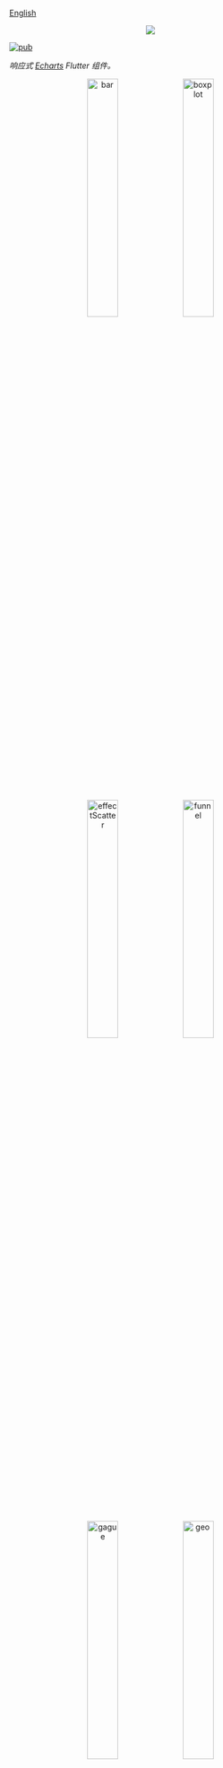 [English](https://github.com/entronad/flutter_echarts/blob/master/README.md) 

<p align="center">
<img src="https://raw.githubusercontent.com/entronad/flutter_echarts/master/doc/logo.png" />
</p>

[![pub](https://img.shields.io/pub/v/flutter_echarts.svg)](https://pub.dev/packages/flutter_echarts)

*响应式 [Echarts](https://echarts.apache.org/zh/index.html) Flutter 组件。* 

<div align="center">
<img src="https://user-images.githubusercontent.com/19553554/52197440-843a5200-289a-11e9-8601-3ce8d945b04a.gif" width="33%" height="33%" alt="bar"/>
<img src="https://user-images.githubusercontent.com/19553554/52360729-ad640980-2a77-11e9-84e2-feff7e11aea5.gif" width="33%" height="33%" alt="boxplot"/>
<img src="https://user-images.githubusercontent.com/19553554/52535290-4b611800-2d87-11e9-8bf2-b43a54a3bda8.png" width="33%" height="33%" alt="effectScatter"/>
<img src="https://user-images.githubusercontent.com/19553554/52332816-ac5eb800-2a36-11e9-8227-3538976f447d.gif" width="33%" height="33%" alt="funnel"/>
<img src="https://user-images.githubusercontent.com/19553554/52332988-0b243180-2a37-11e9-9db8-eb6b8c86a0de.png" width="33%" height="33%" alt="gague"/>
<img src="https://user-images.githubusercontent.com/19553554/52344575-133f9980-2a56-11e9-93e0-568e484936ce.gif" width="33%" height="33%" alt="geo"/>
<img src="https://user-images.githubusercontent.com/19553554/52727805-f7f20280-2ff0-11e9-91ab-cd99848e3127.gif" width="33%" height="33%" alt="graph"/>
<img src="https://user-images.githubusercontent.com/19553554/52345115-6534ef00-2a57-11e9-80cd-9cbfed252139.gif" width="33%" height="33%" alt="heatmap"/>
<img src="https://user-images.githubusercontent.com/19553554/52345490-4a16af00-2a58-11e9-9b43-7bbc86aa05b6.gif" width="33%" height="33%" alt="kline"/>
<img src="https://user-images.githubusercontent.com/19553554/52346064-b7770f80-2a59-11e9-9e03-6dae3a8c637d.gif" width="33%" height="33%" alt="line"/>
<img src="https://user-images.githubusercontent.com/19553554/52347117-248ba480-2a5c-11e9-8402-5a94054dca50.gif" width="33%" height="33%" alt="liquid"/>
<img src="https://user-images.githubusercontent.com/19553554/52347915-0a52c600-2a5e-11e9-8039-41268238576c.gif" width="33%" height="33%" alt="map"/>
<img src="https://user-images.githubusercontent.com/19553554/52535013-e48e2f80-2d83-11e9-8886-ac0d2122d6af.png" width="33%" height="33%" alt="parallel"/>
<img src="https://user-images.githubusercontent.com/19553554/52348202-bb596080-2a5e-11e9-84a7-60732be0743a.gif" width="33%" height="33%" alt="pie"/>
<img src="https://user-images.githubusercontent.com/19553554/52533994-932b7380-2d76-11e9-93b4-0de3132eb941.gif" width="33%" height="33%" alt="radar"/>
<img src="https://user-images.githubusercontent.com/19553554/52348431-420e3d80-2a5f-11e9-8cab-7b415592dc77.gif" width="33%" height="33%" alt="scatter"/>
<img src="https://user-images.githubusercontent.com/19553554/52348737-01fb8a80-2a60-11e9-94ac-dacbd7b58811.png" width="33%" height="33%" alt="wordCloud"/>
<img src="https://user-images.githubusercontent.com/19553554/52433989-4f075b80-2b49-11e9-9979-ef32c2d17c96.gif" width="33%" height="33%" alt="bar3D"/>
<img src="https://user-images.githubusercontent.com/19553554/52464826-4baab900-2bb7-11e9-8299-776f5ee43670.gif" width="33%" height="33%" alt="line3D"/>
<img src="https://user-images.githubusercontent.com/19553554/52802261-8d0cfe00-30ba-11e9-8ae7-ae0773770a59.gif" width="33%" height="33%" alt="sankey"/>
<img src="https://user-images.githubusercontent.com/19553554/52464647-aee81b80-2bb6-11e9-864e-c544392e523a.gif" width="33%" height="33%" alt="scatter3D"/>
<img src="https://user-images.githubusercontent.com/19553554/52465183-a55fb300-2bb8-11e9-8c10-4519c4e3f758.gif" width="33%" height="33%" alt="surface3D"/>
<img src="https://user-images.githubusercontent.com/19553554/52798246-7ebae400-30b2-11e9-8489-6c10339c3429.gif" width="33%" height="33%" alt="themeRiver"/>
<img src="https://user-images.githubusercontent.com/19553554/52349544-c2ce3900-2a61-11e9-82af-28aaaaae0d67.gif" width="33%" height="33%" alt="overlap"/>
</div>

# 特点

**响应式更新**

Flutter 和 React 组件最方便的一点是可以根据数据的变化响应式的更新视图。基于 Echarts 数据驱动式的架构，flutter_echarts 为图表和数据建立了一种响应式的联系。当`option` 参数中的数据变化时，图表可以自动重新渲染。

**双向通信**

通过 `onMessage` 和 `extraScript` 这两个参数，可以设置 JavaScript 和 Flutter 之间的事件双向通信。

**配置扩展**

Echarts 有很多 [扩展](https://echarts.apache.org/zh/download-extension.html) 。你可以通过`extensions` 参数插入这些扩展的文本字符串，以便在源码中管理这些扩展脚本，而不需要操心繁琐的 asset 目录。

# 安装

在 pbuspec.yaml 文件中添加：

```
dependencies:
  flutter_echarts: #最新版本
```

在需要使用的文件中：

```
import 'package:flutter_echarts/flutter_echarts.dart';  
```

详见 [pub.dev](https://pub.dev/packages/flutter_echarts#-installing-tab-) .

# 使用

flutter_echarts 使用起来很简单，就像在使用普通的 statelessWidget ：

> option 的具体设置请见 [Echarts 文档](https://echarts.apache.org/zh/option.html#title) 或 [Echarts 示例](https://echarts.apache.org/examples/zh/index.html) 。

```
Container(
  child: Echarts(
  option: '''
    {
      xAxis: {
        type: 'category',
        data: ['Mon', 'Tue', 'Wed', 'Thu', 'Fri', 'Sat', 'Sun']
      },
      yAxis: {
        type: 'value'
      },
      series: [{
        data: [820, 932, 901, 934, 1290, 1330, 1320],
        type: 'line'
      }]
    }
  ''',
  ),
  width: 300,
  height: 250,
)
```

在 ios 应用中，你需要在  Info.plist 的 `<dic>` 标签加入：

```
<key>io.flutter.embedded_views_preview</key>
<string>YES</string>
```

完整使用示例请见： [flutter_echarts_example](https://github.com/entronad/flutter_echarts/tree/master/example) 。

# 组件参数

**option**

*String*

*( 必需 )*

字符串形式的 JavaScript Echarts Option。Echarts 图表主要就是通过这个参数配置的。你可以通过 dart:convert 中的 `jsonEncode()` 来转换 Dart 对象类型的数据：

```
source: ${jsonEncode(_data1)},
```

由于 JavaScript 没有`'''` 符号，你可以使用它来包裹字符串，以省掉一些引号的转义：

```
Echarts(
  option: '''
  
    // option string
    
  ''',
),
```

- 如果需要在 option 中使用图片，我们建议使用 Base64 [Data URL](https://developer.mozilla.org/en-US/docs/Web/HTTP/Basics_of_HTTP/Data_URIs) :

```
image: 'data:image/png;base64,iVBORw0KG...',
```

**extraScript**

*String*

在  `Echarts.init()` 和任意 `chart.setOption()` 之间执行的 JavaScript 脚本。在组件中我们已经内置了一个  名为 `Messager` 的 JavascriptChennel，所以你可以使用这个标识符来进行 JavaScript 向 Flutter 的通信：

```
extraScript: '''
  chart.on('click', (params) => {
    if(params.componentType === 'series') {
  	  Messager.postMessage('anything');
    }
  });
''',
```

**onMessage**

*void Function(String)*

处理 `extraScript` 中  `Messager.postMessage()` 发送的消息的函数。

**extensions**

*List\<String\>*

从 Echarts 扩展中拷贝的脚本字符串组成的数组，比如各种主题、组件、WebGl、语言等。可以从 [这里](https://echarts.apache.org/zh/download-extension.html) 下载。将它们作为原始字符串（raw string）引入：

```
const liquidPlugin = r'''

  // copy from liquid.min.js

''';
```

**theme**

*String*

从 [这里](https://echarts.apache.org/zh/download-theme.html) 可以下载主题，或者用 [这个工具](https://echarts.baidu.com/theme-builder/) 定制自己的主题。将主题的脚本拷贝到 `extension` 参数中，并在此参数中注册主题的名称。

**captureAllGestures**

*bool*

*( 默认: false )*

图表是否捕获所有的手势。将其设为 ture 在处理 3D 旋转或数据缩放条时很有用。注意这将阻止容器（比如 ListView ）获取图表上的手势。

# 博客

[响应式 Echarts Flutter 组件](https://zhuanlan.zhihu.com/p/99034738) 

[一次 Flutter WebView 性能优化](https://zhuanlan.zhihu.com/p/103012116) 



---

如果有建议或要求，请发起 [issue](https://github.com/entronad/flutter_echarts/issues) 。

*示例 GIF 来自 [chenjiandongx](https://github.com/chenjiandongx)*